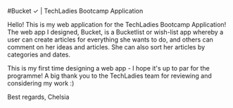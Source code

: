 #Bucket ✓ | TechLadies Bootcamp Application

Hello! This is my web application for the TechLadies Bootcamp Application! 
The web app I designed, Bucket, is a Bucketlist or wish-list app whereby a user
can create articles for everything she wants to do, and others can comment on her
ideas and articles. She can also sort her articles by categories and dates. 

This is my first time designing a web app - I hope it's up to par for the programme! 
A big thank you to the TechLadies team for reviewing and considering my work :)

Best regards,
Chelsia